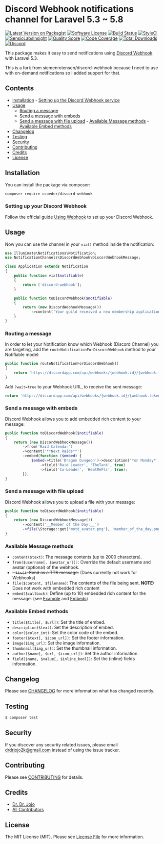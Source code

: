# Discord Webhook notifications channel for Laravel 5.3 ~ 5.8

[![Latest Version on Packagist](https://img.shields.io/packagist/v/ccoeder/discord-webhook.svg?style=flat-square)](https://packagist.org/packages/ccoeder/discord-webhook)
[![Software License](https://img.shields.io/badge/license-MIT-brightgreen.svg?style=flat-square)](LICENSE.md)
[![Build Status](https://img.shields.io/travis/ccoeder/discord-webhook/master.svg?style=flat-square)](https://travis-ci.org/ccoeder/discord-webhook)
[![StyleCI](https://styleci.io/repos/:style_ci_id/shield)](https://styleci.io/repos/:style_ci_id)
[![SensioLabsInsight](https://img.shields.io/sensiolabs/i/:sensio_labs_id.svg?style=flat-square)](https://insight.sensiolabs.com/projects/:sensio_labs_id)
[![Quality Score](https://img.shields.io/scrutinizer/g/ccoeder/discord-webhook.svg?style=flat-square)](https://scrutinizer-ci.com/g/ccoeder/discord-webhook)
[![Code Coverage](https://img.shields.io/scrutinizer/coverage/g/ccoeder/discord-webhook/master.svg?style=flat-square)](https://scrutinizer-ci.com/g/ccoeder/discord-webhook/?branch=master)
[![Total Downloads](https://img.shields.io/packagist/dt/ccoeder/discord-webhook.svg?style=flat-square)](https://packagist.org/packages/ccoeder/discord-webhook)
[![Discord](https://discordapp.com/api/guilds/240540496068476928/widget.png)](https://discord.gg/9RP6RPg)

This package makes it easy to send notifications using [Discord Webhook](https://support.discordapp.com/hc/en-us/articles/228383668-Using-Webhooks) with Laravel 5.3.

This is a fork from siemenrotensen/discord-webhook because I need to use with on-demand notifications so I added support for that.

## Contents

-   [Installation](#installation) - [Setting up the Discord Webhook service](#setting-up-your-discord-webhook)
-   [Usage](#usage)
    -   [Routing a message](#routing-a-message)
    -   [Send a message with embeds](#send-a-message-with-embeds)
    -   [Send a message with file upload](#send-a-message-with-file-upload) - [Available Message methods](#available-message-methods) - [Available Embed methods](#available-embed-methods)
-   [Changelog](#changelog)
-   [Testing](#testing)
-   [Security](#security)
-   [Contributing](#contributing)
-   [Credits](#credits)
-   [License](#license)

## Installation

You can install the package via composer:

```bash
composer require ccoeder/discord-webhook
```

### Setting up your Discord Webhook

Follow the official guide [Using Webhook](https://support.discordapp.com/hc/en-us/articles/228383668-Using-Webhooks) to set up your Discord Webhook.

## Usage

Now you can use the channel in your `via()` method inside the notification:

```php
use Illuminate\Notifications\Notification;
use NotificationChannels\DiscordWebhook\DiscordWebhookMessage;

class Application extends Notification
{
    public function via($notifiable)
    {
        return ['discord-webhook'];
    }

    public function toDiscordWebhook($notifiable)
    {
        return (new DiscordWebhookMessage())
            ->content('Your guild received a new membership application!');
    }
}
```

### Routing a message

In order to let your Notification know which Webhook (Discord Channel) you are targeting, add the `routeNotificationForDiscordWebhook` method to your Notifiable model:

```php
public function routeNotificationForDiscordWebhook()
{
    return 'https://discordapp.com/api/webhooks/{webhook.id}/{webhook.token}';
}
```

Add `?wait=true` to your Webhook URL, to receive the sent message:

```php
return 'https://discordapp.com/api/webhooks/{webhook.id}/{webhook.token}?wait=true';
```

### Send a message with embeds

Discord Webhook allows you to add embedded rich content to your message:

```php
public function toDiscordWebhook($notifiable)
{
    return (new DiscordWebhookMessage())
        ->from('Raid Calendar')
        ->content('**Next Raids**')
        ->embed(function ($embed) {
            $embed->title('Dragon Dungeon')->description('*on Monday*')
                ->field('Raid Leader', 'TheTank', true)
                ->field('Co-Leader', 'HealMePls', true);
        });
}
```

### Send a message with file upload

Discord Webhook allows you to upload a file with your message:

```php
public function toDiscordWebhook($notifiable)
{
    return (new DiscordWebhookMessage())
        ->content('__Member of the Day:__')
        ->file(\Storage::get('motd_avatar.png'), 'member_of_the_day.png');
}
```

### Available Message methods

-   `content($text)`: The message contents (up to 2000 characters).
-   `from($username[, $avatar_url])`: Override the default username and avatar (optional) of the webhook.
-   ~~- `tts()`: Send as a TTS message.~~ (Does currently not work for Webhooks)
-   `file($content, $filename)`: The contents of the file being sent. **NOTE:** Does not work with embedded rich content
-   `embed($callback)`: Define (up to 10) embedded rich content for the message. (see [Example](#send-a-message-with-embeds) and [Embeds](#available-embed-methods))

### Available Embed methods

-   `title($title[, $url])`: Set the title of embed.
-   `description($text)`: Set the description of embed.
-   `color($color_int)`: Set the color code of the embed.
-   `footer($text[, $icon_url])`: Set the footer information.
-   `image($img_url)`: Set the image information.
-   `thumbnail($img_url)`: Set the thumbnail information.
-   `author($name[, $url, $icon_url])`: Set the author information.
-   `field($name, $value[, $inline_bool])`: Set the (inline) fields information.

## Changelog

Please see [CHANGELOG](CHANGELOG.md) for more information what has changed recently.

## Testing

```bash
$ composer test
```

## Security

If you discover any security related issues, please email drdrjojo2k@gmail.com instead of using the issue tracker.

## Contributing

Please see [CONTRIBUTING](CONTRIBUTING.md) for details.

## Credits

-   [Dr. Dr. Jojo](https://github.com/drdrjojo)
-   [All Contributors](../../contributors)

## License

The MIT License (MIT). Please see [License File](LICENSE.md) for more information.
